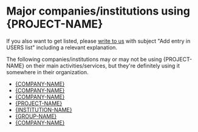 # Major companies/institutions using {PROJECT-NAME}

If you also want to get listed, please [write to us](TEAM.md) with subject "Add entry in USERS list" including a relevant explanation.

The following companies/institutions may or may not be using {PROJECT-NAME} on their main activities/services, but they're definitely using it somewhere in their organization.

- [{COMPANY-NAME}](http://example.com)
- [{COMPANY-NAME}](http://example.com)
- [{COMPANY-NAME}](http://example.com)
- [{PROJECT-NAME}](http://example.com)
- [{INSTITUTION-NAME}](http://example.com)
- [{GROUP-NAME}](http://example.com)
- [{COMPANY-NAME}](http://example.com)
